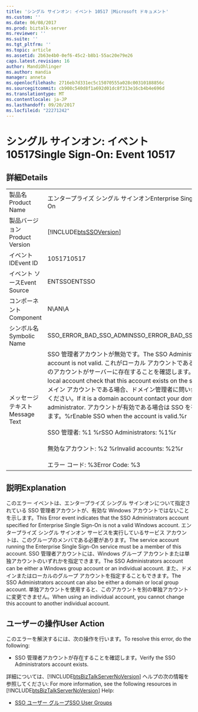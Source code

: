 ```yaml
---
title: 'シングル サインオン: イベント 10517 |Microsoft ドキュメント'
ms.custom: ''
ms.date: 06/08/2017
ms.prod: biztalk-server
ms.reviewer: ''
ms.suite: ''
ms.tgt_pltfrm: ''
ms.topic: article
ms.assetid: 2b63e4b0-0ef6-45c2-b8b1-55ac20e79e26
caps.latest.revision: 16
author: MandiOhlinger
ms.author: mandia
manager: anneta
ms.openlocfilehash: 2716eb7d331ec5c15070555a028c00310188856c
ms.sourcegitcommit: cb908c540d8f1a692d01dc8f313e16cb4b4e696d
ms.translationtype: MT
ms.contentlocale: ja-JP
ms.lasthandoff: 09/20/2017
ms.locfileid: "22271242"
---
```

# <a name="single-sign-on-event-10517"></a><span data-ttu-id="d8d13-102">シングル サインオン: イベント 10517</span><span class="sxs-lookup"><span data-stu-id="d8d13-102">Single Sign-On: Event 10517</span></span>
## <a name="details"></a><span data-ttu-id="d8d13-103">詳細</span><span class="sxs-lookup"><span data-stu-id="d8d13-103">Details</span></span>  
  
|||  
|-|-|  
|<span data-ttu-id="d8d13-104">製品名</span><span class="sxs-lookup"><span data-stu-id="d8d13-104">Product Name</span></span>|<span data-ttu-id="d8d13-105">エンタープライズ シングル サインオン</span><span class="sxs-lookup"><span data-stu-id="d8d13-105">Enterprise Single Sign-On</span></span>|  
|<span data-ttu-id="d8d13-106">製品バージョン</span><span class="sxs-lookup"><span data-stu-id="d8d13-106">Product Version</span></span>|[!INCLUDE[btsSSOVersion](../includes/btsssoversion-md.md)]|  
|<span data-ttu-id="d8d13-107">イベント ID</span><span class="sxs-lookup"><span data-stu-id="d8d13-107">Event ID</span></span>|<span data-ttu-id="d8d13-108">10517</span><span class="sxs-lookup"><span data-stu-id="d8d13-108">10517</span></span>|  
|<span data-ttu-id="d8d13-109">イベント ソース</span><span class="sxs-lookup"><span data-stu-id="d8d13-109">Event Source</span></span>|<span data-ttu-id="d8d13-110">ENTSSO</span><span class="sxs-lookup"><span data-stu-id="d8d13-110">ENTSSO</span></span>|  
|<span data-ttu-id="d8d13-111">コンポーネント</span><span class="sxs-lookup"><span data-stu-id="d8d13-111">Component</span></span>|<span data-ttu-id="d8d13-112">N\A</span><span class="sxs-lookup"><span data-stu-id="d8d13-112">N\A</span></span>|  
|<span data-ttu-id="d8d13-113">シンボル名</span><span class="sxs-lookup"><span data-stu-id="d8d13-113">Symbolic Name</span></span>|<span data-ttu-id="d8d13-114">SSO_ERROR_BAD_SSO_ADMIN</span><span class="sxs-lookup"><span data-stu-id="d8d13-114">SSO_ERROR_BAD_SSO_ADMIN</span></span>|  
|<span data-ttu-id="d8d13-115">メッセージ テキスト</span><span class="sxs-lookup"><span data-stu-id="d8d13-115">Message Text</span></span>|<span data-ttu-id="d8d13-116">SSO 管理者アカウントが無効です。</span><span class="sxs-lookup"><span data-stu-id="d8d13-116">The SSO Administrators account is not valid.</span></span> <span data-ttu-id="d8d13-117">これがローカル アカウントである場合、このアカウントがサーバーに存在することを確認します。</span><span class="sxs-lookup"><span data-stu-id="d8d13-117">If it is a local account check that this account exists on the server.</span></span> <span data-ttu-id="d8d13-118">ドメイン アカウントである場合、ドメイン管理者に問い合わせてください。</span><span class="sxs-lookup"><span data-stu-id="d8d13-118">If it is a domain account contact your domain administrator.</span></span> <span data-ttu-id="d8d13-119">アカウントが有効である場合は SSO を有効にします。%r</span><span class="sxs-lookup"><span data-stu-id="d8d13-119">Enable SSO when the account is valid.%r</span></span><br /><br /> <span data-ttu-id="d8d13-120">SSO 管理者: %1 %r</span><span class="sxs-lookup"><span data-stu-id="d8d13-120">SSO Administrators: %1%r</span></span><br /><br /> <span data-ttu-id="d8d13-121">無効なアカウント: %2 %r</span><span class="sxs-lookup"><span data-stu-id="d8d13-121">Invalid accounts: %2%r</span></span><br /><br /> <span data-ttu-id="d8d13-122">エラー コード: %3</span><span class="sxs-lookup"><span data-stu-id="d8d13-122">Error Code: %3</span></span>|  
  
## <a name="explanation"></a><span data-ttu-id="d8d13-123">説明</span><span class="sxs-lookup"><span data-stu-id="d8d13-123">Explanation</span></span>  
 <span data-ttu-id="d8d13-124">このエラー イベントは、エンタープライズ シングル サインオンについて指定されている SSO 管理者アカウントが、有効な Windows アカウントではないことを示します。</span><span class="sxs-lookup"><span data-stu-id="d8d13-124">This Error event indicates that the SSO Administrators account specified for Enterprise Single Sign-On is not a valid Windows account.</span></span> <span data-ttu-id="d8d13-125">エンタープライズ シングル サインオン サービスを実行しているサービス アカウントは、このグループのメンバである必要があります。</span><span class="sxs-lookup"><span data-stu-id="d8d13-125">The service account running the Enterprise Single Sign-On service must be a member of this account.</span></span> <span data-ttu-id="d8d13-126">SSO 管理者アカウントには、Windows グループ アカウントまたは単独アカウントのいずれかを指定できます。</span><span class="sxs-lookup"><span data-stu-id="d8d13-126">The SSO Administrators account can be either a Windows group account or an individual account.</span></span> <span data-ttu-id="d8d13-127">また、ドメインまたはローカルのグループ アカウントを指定することもできます。</span><span class="sxs-lookup"><span data-stu-id="d8d13-127">The SSO Administrators account can also be either a domain or local group account.</span></span> <span data-ttu-id="d8d13-128">単独アカウントを使用すると、このアカウントを別の単独アカウントに変更できません。</span><span class="sxs-lookup"><span data-stu-id="d8d13-128">When using an individual account, you cannot change this account to another individual account.</span></span>  
  
## <a name="user-action"></a><span data-ttu-id="d8d13-129">ユーザーの操作</span><span class="sxs-lookup"><span data-stu-id="d8d13-129">User Action</span></span>  
 <span data-ttu-id="d8d13-130">このエラーを解決するには、次の操作を行います。</span><span class="sxs-lookup"><span data-stu-id="d8d13-130">To resolve this error, do the following:</span></span>  
  
-   <span data-ttu-id="d8d13-131">SSO 管理者アカウントが存在することを確認します。</span><span class="sxs-lookup"><span data-stu-id="d8d13-131">Verify the SSO Administrators account exists.</span></span>  
  
 <span data-ttu-id="d8d13-132">詳細については、[!INCLUDE[btsBizTalkServerNoVersion](../includes/btsbiztalkservernoversion-md.md)] ヘルプの次の情報を参照してください: </span><span class="sxs-lookup"><span data-stu-id="d8d13-132">For more information, see the following resources in [!INCLUDE[btsBizTalkServerNoVersion](../includes/btsbiztalkservernoversion-md.md)] Help:</span></span>  
  
-   [<span data-ttu-id="d8d13-133">SSO ユーザー グループ</span><span class="sxs-lookup"><span data-stu-id="d8d13-133">SSO User Groups</span></span>](../core/sso-user-groups.md)